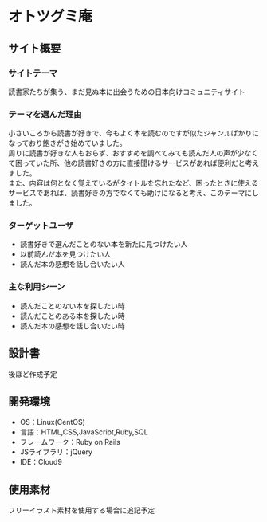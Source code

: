 # オトツグミ庵
## サイト概要
### サイトテーマ
読書家たちが集う、まだ見ぬ本に出会うための日本向けコミュニティサイト 
​
### テーマを選んだ理由
小さいころから読書が好きで、今もよく本を読むのですが似たジャンルばかりになっており飽きがき始めていました。<br/>
周りに読書が好きな人もおらず、おすすめを調べてみても読んだ人の声が少なくて困っていた所、他の読書好きの方に直接聞けるサービスがあれば便利だと考えました。<br/>
また、内容は何となく覚えているがタイトルを忘れたなど、困ったときに使えるサービスであれば、読書好きの方でなくても助けになると考え、このテーマにしました。
​
### ターゲットユーザ
- 読書好きで選んだことのない本を新たに見つけたい人
- 以前読んだ本を見つけたい人
- 読んだ本の感想を話し合いたい人
​
### 主な利用シーン
- 読んだことのない本を探したい時
- 読んだことのある本を探したい時
- 読んだ本の感想を話し合いたい時
​
## 設計書
後ほど作成予定
​
## 開発環境
- OS：Linux(CentOS)
- 言語：HTML,CSS,JavaScript,Ruby,SQL
- フレームワーク：Ruby on Rails
- JSライブラリ：jQuery
- IDE：Cloud9
​
## 使用素材
フリーイラスト素材を使用する場合に追記予定